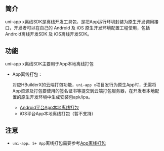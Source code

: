 ## 简介
uni-app x离线SDK是离线开发工具包，是把App运行环境封装为原生开发调用接口，开发者可以在自己的 Android 及 iOS 原生开发环境配置工程使用，包括 Android离线开发SDK 及 iOS离线开发SDK。

## 功能
uni-app x离线SDK主要用于App本地离线打包

- App离线打包：

	对应HBuilderX的云端打包功能，`uni-app x`项目发行为原生App时，无需将App资源及打包要使用的签名证书等提交到云端打包服务器，在开发者本地配置的原生开发环境中生成安装包apk/ipa。
		
	+ [Android平台App本地离线打包](use/android.md)
	+ iOS平台App本地离线打包（暂不支持）

## 注意
+ `uni-app`、`5+ App`离线打包需要参考[App离线打包](/AppDocs/README.md)
